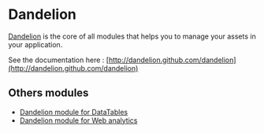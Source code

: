 
Dandelion
========================

[Dandelion](http://dandelion.github.com) is the core of all modules that helps you to manage your assets in your application.

See the documentation here : [http://dandelion.github.com/dandelion](http://dandelion.github.com/dandelion)


## Others modules

* [Dandelion module for DataTables](https://github.com/dandelion/dandelion-datatables)
* [Dandelion module for Web analytics](https://github.com/dandelion/dandelion-webanalytics)
